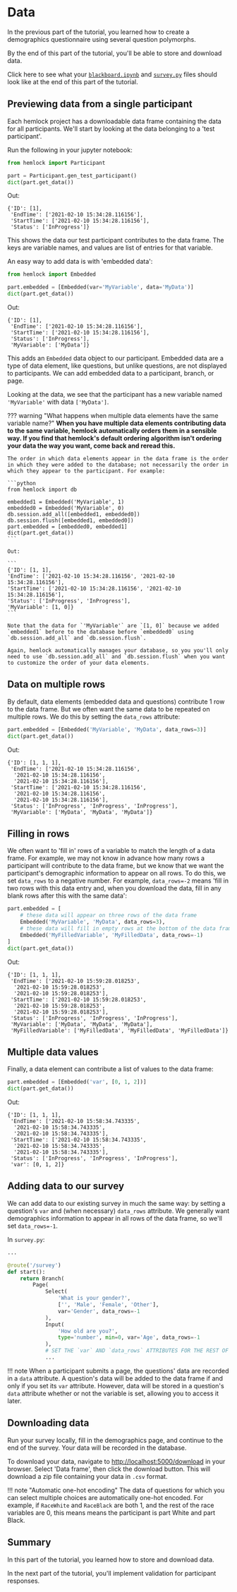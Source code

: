 # Data

In the previous part of the tutorial, you learned how to create a demographics questionnaire using several question polymorphs.

By the end of this part of the tutorial, you'll be able to store and download data.

Click here to see what your <a href="https://github.com/dsbowen/hemlock-tutorial/blob/v0.2/blackboard.ipynb" target="_blank">`blackboard.ipynb`</a> and <a href="https://github.com/dsbowen/hemlock-tutorial/blob/v0.2/survey.py" target="_blank">`survey.py`</a> files should look like at the end of this part of the tutorial.

## Previewing data from a single participant

Each hemlock project has a downloadable data frame containing the data for all participants. We'll start by looking at the data belonging to a 'test participant'.

Run the following in your jupyter notebook:

```python
from hemlock import Participant

part = Participant.gen_test_participant()
dict(part.get_data())
```

Out:

```
{'ID': [1],
 'EndTime': ['2021-02-10 15:34:28.116156'],
 'StartTime': ['2021-02-10 15:34:28.116156'],
 'Status': ['InProgress']}
```

This shows the data our test participant contributes to the data frame. The keys are variable names, and values are list of entries for that variable.

An easy way to add data is with 'embedded data':

```python
from hemlock import Embedded

part.embedded = [Embedded(var='MyVariable', data='MyData')]
dict(part.get_data())
```

Out:

```
{'ID': [1],
 'EndTime': ['2021-02-10 15:34:28.116156'],
 'StartTime': ['2021-02-10 15:34:28.116156'],
 'Status': ['InProgress'],
 'MyVariable': ['MyData']}
```

This adds an `Embedded` data object to our participant. Embedded data are a type of data element, like questions, but unlike questions, are not displayed to participants. We can add embedded data to a participant, branch, or page.

Looking at the data, we see that the participant has a new variable named `'MyVariable'` with data `['MyData']`.

??? warning "What happens when multiple data elements have the same variable name?"
    **When you have multiple data elements contributing data to the same variable, hemlock automatically orders them in a sensible way. If you find that hemlock's default ordering algorithm isn't ordering your data the way you want, come back and reread this.**

    The order in which data elements appear in the data frame is the order in which they were added to the database; not necessarily the order in which they appear to the participant. For example:

    ```python
    from hemlock import db

    embedded1 = Embedded('MyVariable', 1)
    embedded0 = Embedded('MyVariable', 0)
    db.session.add_all([embedded1, embedded0])
    db.session.flush([embedded1, embedded0])
    part.embedded = [embedded0, embedded1]
    dict(part.get_data())
    ```

    Out:

    ```
    {'ID': [1, 1],
    'EndTime': ['2021-02-10 15:34:28.116156', '2021-02-10 15:34:28.116156'],
    'StartTime': ['2021-02-10 15:34:28.116156', '2021-02-10 15:34:28.116156'],
    'Status': ['InProgress', 'InProgress'],
    'MyVariable': [1, 0]}
    ```

    Note that the data for `'MyVariable'` are `[1, 0]` because we added `embedded1` before to the database before `embedded0` using `db.session.add_all` and `db.session.flush`.

    Again, hemlock automatically manages your database, so you you'll only need to use `db.session.add_all` and `db.session.flush` when you want to customize the order of your data elements.

## Data on multiple rows

By default, data elements (embedded data and questions) contribute 1 row to the data frame. But we often want the same data to be repeated on multiple rows. We do this by setting the `data_rows` attribute:

```python
part.embedded = [Embedded('MyVariable', 'MyData', data_rows=3)]
dict(part.get_data())
```

Out:

```
{'ID': [1, 1, 1],
 'EndTime': ['2021-02-10 15:34:28.116156',
  '2021-02-10 15:34:28.116156',
  '2021-02-10 15:34:28.116156'],
 'StartTime': ['2021-02-10 15:34:28.116156',
  '2021-02-10 15:34:28.116156',
  '2021-02-10 15:34:28.116156'],
 'Status': ['InProgress', 'InProgress', 'InProgress'],
 'MyVariable': ['MyData', 'MyData', 'MyData']}
```

## Filling in rows

We often want to 'fill in' rows of a variable to match the length of a data frame. For example, we may not know in advance how many rows a participant will contribute to the data frame, but we know that we want the participant's demographic information to appear on all rows. To do this, we set `data_rows` to a negative number. For example, `data_rows=-2` means 'fill in two rows with this data entry and, when you download the data, fill in any blank rows after this with the same data':

```python
part.embedded = [
    # these data will appear on three rows of the data frame
    Embedded('MyVariable', 'MyData', data_rows=3),
    # these data will fill in empty rows at the bottom of the data frame
    Embedded('MyFilledVariable', 'MyFilledData', data_rows=-1)
]
dict(part.get_data())
```

Out:

```
{'ID': [1, 1, 1],
 'EndTime': ['2021-02-10 15:59:28.018253',
  '2021-02-10 15:59:28.018253',
  '2021-02-10 15:59:28.018253'],
 'StartTime': ['2021-02-10 15:59:28.018253',
  '2021-02-10 15:59:28.018253',
  '2021-02-10 15:59:28.018253'],
 'Status': ['InProgress', 'InProgress', 'InProgress'],
 'MyVariable': ['MyData', 'MyData', 'MyData'],
 'MyFilledVariable': ['MyFilledData', 'MyFilledData', 'MyFilledData']}
```

## Multiple data values

Finally, a data element can contribute a list of values to the data frame:

```python
part.embedded = [Embedded('var', [0, 1, 2])]
dict(part.get_data())
```

Out:

```
{'ID': [1, 1, 1],
 'EndTime': ['2021-02-10 15:58:34.743335',
  '2021-02-10 15:58:34.743335',
  '2021-02-10 15:58:34.743335'],
 'StartTime': ['2021-02-10 15:58:34.743335',
  '2021-02-10 15:58:34.743335',
  '2021-02-10 15:58:34.743335'],
 'Status': ['InProgress', 'InProgress', 'InProgress'],
 'var': [0, 1, 2]}
```

## Adding data to our survey

We can add data to our existing survey in much the same way: by setting a question's `var` and (when necessary) `data_rows` attribute. We generally want demographics information to appear in all rows of the data frame, so we'll set `data_rows=-1`.

In `survey.py`:

```python
...

@route('/survey')
def start():
    return Branch(
        Page(
            Select(
                'What is your gender?',
                ['', 'Male', 'Female', 'Other'],
                var='Gender', data_rows=-1
            ),
            Input(
                'How old are you?',
                type='number', min=0, var='Age', data_rows=-1
            ),
            # SET THE `var` AND `data_rows` ATTRIBUTES FOR THE REST OF THE QUESTIONS
            ...
```

!!! note
    When a participant submits a page, the questions' data are recorded in a `data` attribute. A question's data will be added to the data frame if and only if you set its `var` attribute. However, data will be stored in a question's `data` attribute whether or not the variable is set, allowing you to access it later.

## Downloading data

Run your survey locally, fill in the demographics page, and continue to the end of the survey. Your data will be recorded in the database.

To download your data, navigate to <http://localhost:5000/download> in your browser. Select 'Data frame', then click the download button. This will download a zip file containing your data in `.csv` format.

!!! note "Automatic one-hot encoding"
    The data of questions for which you can select multiple choices are automatically one-hot encoded. For example, if `RaceWhite` and `RaceBlack` are both 1, and the rest of the race variables are 0, this means means the participant is part White and part Black.

## Summary

In this part of the tutorial, you learned how to store and download data.

In the next part of the tutorial, you'll implement validation for participant responses.